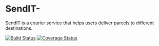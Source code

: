 # SendIT-
SendIT is a courier service that helps users deliver parcels to different destinations. 

[![Build Status](https://travis-ci.org/makozi/SendIT-.svg?branch=master)](https://travis-ci.org/makozi/SendIT-)
[![Coverage Status](https://coveralls.io/repos/github/makozi/SendIT-/badge.svg?branch=master)](https://coveralls.io/github/makozi/SendIT-?branch=master)

